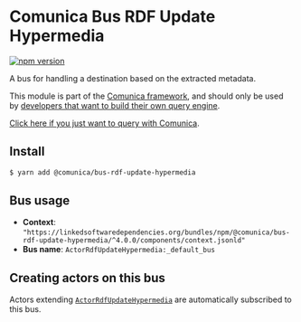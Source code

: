 # Comunica Bus RDF Update Hypermedia

[![npm version](https://badge.fury.io/js/%40comunica%2Fbus-rdf-update-hypermedia.svg)](https://www.npmjs.com/package/@comunica/bus-rdf-update-hypermedia)

A bus for handling a destination based on the extracted metadata.

This module is part of the [Comunica framework](https://github.com/comunica/comunica),
and should only be used by [developers that want to build their own query engine](https://comunica.dev/docs/modify/).

[Click here if you just want to query with Comunica](https://comunica.dev/docs/query/).

## Install

```bash
$ yarn add @comunica/bus-rdf-update-hypermedia
```

## Bus usage

* **Context**: `"https://linkedsoftwaredependencies.org/bundles/npm/@comunica/bus-rdf-update-hypermedia/^4.0.0/components/context.jsonld"`
* **Bus name**: `ActorRdfUpdateHypermedia:_default_bus`

## Creating actors on this bus

Actors extending [`ActorRdfUpdateHypermedia`](https://comunica.github.io/comunica/classes/_comunica_bus_rdf_update_hypermedia.ActorRdfUpdateHypermedia.html) are automatically subscribed to this bus.
